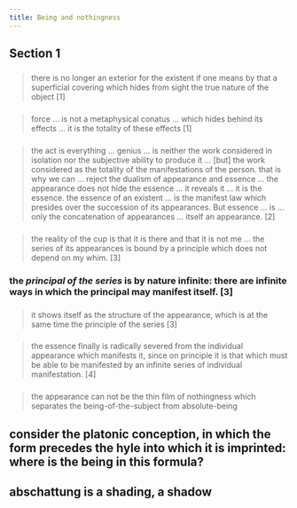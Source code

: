 ```yaml
---
title: Being and nothingness
---
```


## Section 1
###
> there is no longer an exterior for the existent if one means by that a superficial covering which hides from sight the true nature of the object
[1]
###
> force ... is not a metaphysical conatus ... which hides behind its effects ... it is the totality of these effects
[1]
###
> the act is everything ... genius ... is neither the work considered in isolation nor the subjective ability to produce it ... [but] the work considered as the totality of the manifestations of the person. 
that is why we can ... reject the dualism of appearance and essence ... the appearance does not hide the essence ... it reveals it ... it is the essence. 
the essence of an existent ... is the manifest law which presides over the succession of its appearances.
But essence ... is ... only the concatenation of appearances ... itself an appearance.
[2]
###
> the reality of the cup is that it is there and that it is not me ... the series of its appearances is bound by a principle which does not depend on my whim.
[3]
### the *principal of the series* is by nature infinite: there are infinite ways in which the principal may manifest itself. [3]
###
> it shows itself as the structure of the appearance, which is at the same time the principle of the series
[3]
###
> the essence finally is radically severed from the individual appearance which manifests it, since on principle it is that which must be able to be manifested by an infinite series of individual manifestation.
[4]
###
> the appearance can not be the thin film of nothingness which separates the being-of-the-subject from absolute-being
## consider the platonic conception, in which the form precedes the hyle into which it is imprinted: where is the being in this formula?
## abschattung is a shading, a shadow
